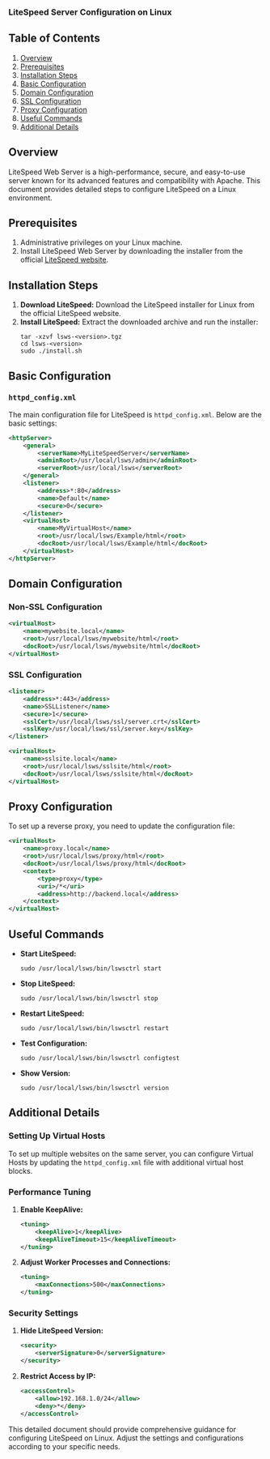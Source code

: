 ### LiteSpeed Server Configuration on Linux

## Table of Contents
1. [Overview](#overview)
2. [Prerequisites](#prerequisites)
3. [Installation Steps](#installation-steps)
4. [Basic Configuration](#basic-configuration)
5. [Domain Configuration](#domain-configuration)
6. [SSL Configuration](#ssl-configuration)
7. [Proxy Configuration](#proxy-configuration)
8. [Useful Commands](#useful-commands)
9. [Additional Details](#additional-details)

## Overview
LiteSpeed Web Server is a high-performance, secure, and easy-to-use server known for its advanced features and compatibility with Apache. This document provides detailed steps to configure LiteSpeed on a Linux environment.

## Prerequisites
1. Administrative privileges on your Linux machine.
2. Install LiteSpeed Web Server by downloading the installer from the official [LiteSpeed website](https://www.litespeedtech.com/products/litespeed-web-server/download).

## Installation Steps
1. **Download LiteSpeed:** Download the LiteSpeed installer for Linux from the official LiteSpeed website.
2. **Install LiteSpeed:** Extract the downloaded archive and run the installer:
   ```shell
   tar -xzvf lsws-<version>.tgz
   cd lsws-<version>
   sudo ./install.sh
   ```

## Basic Configuration
### `httpd_config.xml`
The main configuration file for LiteSpeed is `httpd_config.xml`. Below are the basic settings:

```xml
<httpServer>
    <general>
        <serverName>MyLiteSpeedServer</serverName>
        <adminRoot>/usr/local/lsws/admin</adminRoot>
        <serverRoot>/usr/local/lsws</serverRoot>
    </general>
    <listener>
        <address>*:80</address>
        <name>Default</name>
        <secure>0</secure>
    </listener>
    <virtualHost>
        <name>MyVirtualHost</name>
        <root>/usr/local/lsws/Example/html</root>
        <docRoot>/usr/local/lsws/Example/html</docRoot>
    </virtualHost>
</httpServer>
```

## Domain Configuration
### Non-SSL Configuration

```xml
<virtualHost>
    <name>mywebsite.local</name>
    <root>/usr/local/lsws/mywebsite/html</root>
    <docRoot>/usr/local/lsws/mywebsite/html</docRoot>
</virtualHost>
```

### SSL Configuration

```xml
<listener>
    <address>*:443</address>
    <name>SSLListener</name>
    <secure>1</secure>
    <sslCert>/usr/local/lsws/ssl/server.crt</sslCert>
    <sslKey>/usr/local/lsws/ssl/server.key</sslKey>
</listener>

<virtualHost>
    <name>sslsite.local</name>
    <root>/usr/local/lsws/sslsite/html</root>
    <docRoot>/usr/local/lsws/sslsite/html</docRoot>
</virtualHost>
```

## Proxy Configuration
To set up a reverse proxy, you need to update the configuration file:

```xml
<virtualHost>
    <name>proxy.local</name>
    <root>/usr/local/lsws/proxy/html</root>
    <docRoot>/usr/local/lsws/proxy/html</docRoot>
    <context>
        <type>proxy</type>
        <uri>/*</uri>
        <address>http://backend.local</address>
    </context>
</virtualHost>
```

## Useful Commands
- **Start LiteSpeed:**
  ```shell
  sudo /usr/local/lsws/bin/lswsctrl start
  ```
- **Stop LiteSpeed:**
  ```shell
  sudo /usr/local/lsws/bin/lswsctrl stop
  ```
- **Restart LiteSpeed:**
  ```shell
  sudo /usr/local/lsws/bin/lswsctrl restart
  ```
- **Test Configuration:**
  ```shell
  sudo /usr/local/lsws/bin/lswsctrl configtest
  ```
- **Show Version:**
  ```shell
  sudo /usr/local/lsws/bin/lswsctrl version
  ```

## Additional Details
### Setting Up Virtual Hosts
To set up multiple websites on the same server, you can configure Virtual Hosts by updating the `httpd_config.xml` file with additional virtual host blocks.

### Performance Tuning
1. **Enable KeepAlive:**
    ```xml
    <tuning>
        <keepAlive>1</keepAlive>
        <keepAliveTimeout>15</keepAliveTimeout>
    </tuning>
    ```
2. **Adjust Worker Processes and Connections:**
    ```xml
    <tuning>
        <maxConnections>500</maxConnections>
    </tuning>
    ```

### Security Settings
1. **Hide LiteSpeed Version:**
    ```xml
    <security>
        <serverSignature>0</serverSignature>
    </security>
    ```
2. **Restrict Access by IP:**
    ```xml
    <accessControl>
        <allow>192.168.1.0/24</allow>
        <deny>*</deny>
    </accessControl>
    ```

This detailed document should provide comprehensive guidance for configuring LiteSpeed on Linux. Adjust the settings and configurations according to your specific needs.